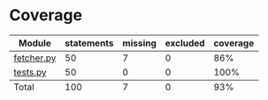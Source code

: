 # Coverage


<table class="index" data-sortable>
        <thead>
            <tr class="tablehead" title="Click to sort">
                <th class="name left" aria-sort="none" data-shortcut="n">Module</th>
                <th aria-sort="none" data-default-sort-order="descending" data-shortcut="s">statements</th>
                <th aria-sort="none" data-default-sort-order="descending" data-shortcut="m">missing</th>
                <th aria-sort="none" data-default-sort-order="descending" data-shortcut="x">excluded</th>
                <th class="right" aria-sort="none" data-shortcut="c">coverage</th>
            </tr>
        </thead>
        <tbody>
            <tr class="file">
                <td class="name left"><a href="fetcher_py.html">fetcher.py</a></td>
                <td>50</td>
                <td>7</td>
                <td>0</td>
                <td class="right" data-ratio="43 50">86%</td>
            </tr>
            <tr class="file">
                <td class="name left"><a href="tests_py.html">tests.py</a></td>
                <td>50</td>
                <td>0</td>
                <td>0</td>
                <td class="right" data-ratio="50 50">100%</td>
            </tr>
        </tbody>
        <tfoot>
            <tr class="total">
                <td class="name left">Total</td>
                <td>100</td>
                <td>7</td>
                <td>0</td>
                <td class="right" data-ratio="93 100">93%</td>
            </tr>
        </tfoot>
    </table>